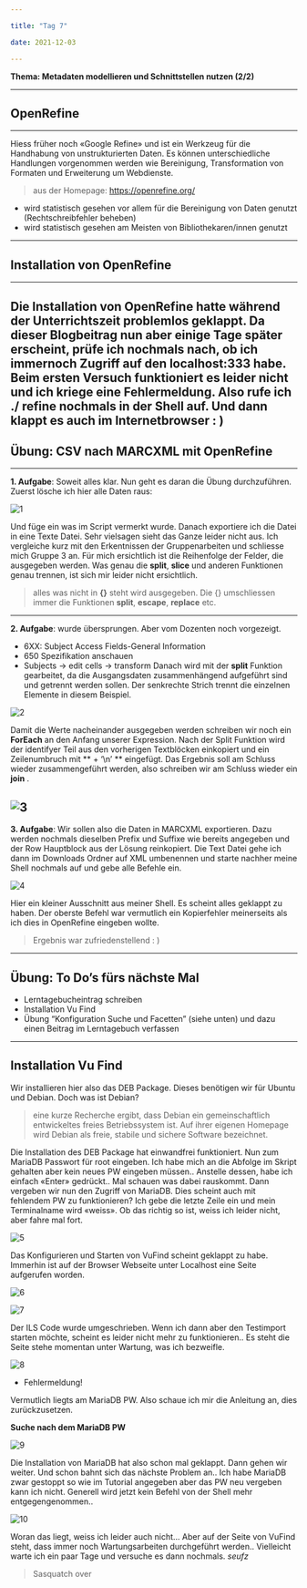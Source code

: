 ```yaml
---

title: "Tag 7"

date: 2021-12-03

---
```



**Thema: Metadaten modellieren und Schnittstellen nutzen (2/2)**


---
## OpenRefine
---
Hiess früher noch «Google Refine» und ist ein Werkzeug für die Handhabung von unstrukturierten Daten. Es können unterschiedliche Handlungen vorgenommen werden wie Bereinigung, Transformation von Formaten und Erweiterung um Webdienste.
> aus der Homepage: https://openrefine.org/
- wird statistisch gesehen vor allem für die Bereinigung von Daten genutzt (Rechtschreibfehler beheben)
- wird statistisch gesehen am Meisten von Bibliothekaren/innen genutzt
---

## Installation von OpenRefine
---
Die Installation von OpenRefine hatte während der Unterrichtszeit problemlos geklappt. Da dieser Blogbeitrag nun aber einige Tage später erscheint, prüfe ich nochmals nach, ob ich immernoch Zugriff auf den localhost:333 habe. 
Beim ersten Versuch funktioniert es leider nicht und ich kriege eine Fehlermeldung. Also rufe ich **./ refine** nochmals in der Shell auf. Und dann klappt es auch im Internetbrowser : )
---


## Übung: CSV nach MARCXML mit OpenRefine
---
**1. Aufgabe**:
 Soweit alles klar. Nun geht es daran die Übung durchzuführen. Zuerst lösche ich hier alle Daten raus:
 
 ![1](https://user-images.githubusercontent.com/90785896/146681211-52f30d28-ff5f-420b-ac40-9b92e27d154d.png)

Und füge ein was im Script vermerkt wurde. Danach exportiere ich die Datei in eine Texte Datei. Sehr vielsagen sieht das Ganze leider nicht aus. Ich vergleiche kurz mit den Erkentnissen der Gruppenarbeiten und schliesse mich Gruppe 3 an. Für mich ersichtlich ist die Reihenfolge der Felder, die ausgegeben werden. Was genau die **split**, **slice** und anderen Funktionen genau trennen, ist sich mir leider nicht ersichtlich.
> alles was nicht in **{}** steht wird ausgegeben. Die {} umschliessen immer die Funktionen **split**, **escape**, **replace** etc.
---

**2. Aufgabe**: 
wurde übersprungen. Aber vom Dozenten noch vorgezeigt.
- 6XX: Subject Access Fields-General Information
- 650 Spezifikation anschauen
- Subjects -> edit cells -> transform
Danach wird mit der **split** Funktion gearbeitet, da die Ausgangsdaten zusammenhängend aufgeführt sind und getrennt werden sollen. Der senkrechte Strich trennt die einzelnen Elemente in diesem Beispiel. 

![2](https://user-images.githubusercontent.com/90785896/146681226-09dce1d7-51ad-45db-b2db-cee30c59c0b1.png)

Damit die Werte nacheinander ausgegeben werden schreiben wir noch ein **ForEach** an den Anfang unserer Expression. Nach der Split Funktion wird der identifyer Teil aus den vorherigen Textblöcken einkopiert und ein Zeilenumbruch mit ** + ‘\n’ ** eingefügt. Das Ergebnis soll am Schluss wieder zusammengeführt werden, also schreiben wir am Schluss wieder ein **join** .

![3](https://user-images.githubusercontent.com/90785896/146681232-71378e71-d94f-4874-994f-f2edf8d39d7d.png)
---
 
**3. Aufgabe**:
Wir sollen also die Daten in MARCXML exportieren. Dazu werden nochmals dieselben Prefix und Suffixe wie bereits angegeben und der Row Hauptblock aus der Lösung reinkopiert. Die Text Datei gehe ich dann im Downloads Ordner auf XML umbenennen und starte nachher meine Shell nochmals auf und gebe alle Befehle ein.

![4](https://user-images.githubusercontent.com/90785896/146681239-d65cdc8e-66f4-4cf3-b0e3-ae669776fc4e.png)

 
Hier ein kleiner Ausschnitt aus meiner Shell. Es scheint alles geklappt zu haben. Der oberste Befehl war vermutlich ein Kopierfehler meinerseits als ich dies in OpenRefine eingeben wollte. 
> Ergebnis war zufriedenstellend : )
---

## Übung: To Do’s fürs nächste Mal

- Lerntagebucheintrag schreiben
- Installation Vu Find
- Übung “Konfiguration Suche und Facetten” (siehe unten) und dazu einen Beitrag im Lerntagebuch verfassen
---


## Installation Vu Find

Wir installieren hier also das DEB Package. Dieses benötigen wir für Ubuntu und Debian. Doch was ist Debian? 
> eine kurze Recherche ergibt, dass Debian ein gemeinschaftlich entwickeltes freies Betriebssystem ist. Auf ihrer eigenen Homepage wird Debian als freie, stabile und sichere Software bezeichnet.

Die Installation des DEB Package hat einwandfrei funktioniert. Nun zum MariaDB Passwort für root eingeben. Ich habe mich an die Abfolge im Skript gehalten aber kein neues PW eingeben müssen.. Anstelle dessen, habe ich einfach «Enter» gedrückt.. Mal schauen was dabei rauskommt.
Dann vergeben wir nun den Zugriff von MariaDB. Dies scheint auch mit fehlendem PW zu funktionieren? Ich gebe die letzte Zeile ein und mein Terminalname wird «weiss». Ob das richtig so ist, weiss ich leider nicht, aber fahre mal fort.

![5](https://user-images.githubusercontent.com/90785896/146681244-1e4e1a80-a2e7-4469-812d-73e6bdb92766.png)

 
Das Konfigurieren und Starten von VuFind scheint geklappt zu habe. Immerhin ist auf der Browser Webseite unter Localhost eine Seite aufgerufen worden.
 
![6](https://user-images.githubusercontent.com/90785896/146681248-fb3d4bb0-56ac-4a30-a7be-c25d3987b8cc.png)

![7](https://user-images.githubusercontent.com/90785896/146681254-e27fa48a-b715-45f7-b70e-056ab320304b.png)

 
Der ILS Code wurde umgeschrieben. 
Wenn ich dann aber den Testimport starten möchte, scheint es leider nicht mehr zu funktionieren.. Es steht die Seite stehe momentan unter Wartung, was ich bezweifle.
 
![8](https://user-images.githubusercontent.com/90785896/146681260-9e0ebcb0-4ab2-41bd-a5aa-29ffe44776b5.png)
 
- Fehlermeldung!

Vermutlich liegts am MariaDB PW. Also schaue ich mir die Anleitung an, dies zurückzusetzen.

**Suche nach dem MariaDB PW**

![9](https://user-images.githubusercontent.com/90785896/146681264-7d63935b-332d-42d4-a4ef-afcfed95ab34.png)
  
Die Installation von MariaDB hat also schon mal geklappt. Dann gehen wir weiter.
Und schon bahnt sich das nächste Problem an.. Ich habe MariaDB zwar gestoppt so wie im Tutorial angegeben aber das PW neu vergeben kann ich nicht. Generell wird jetzt kein Befehl von der Shell mehr entgegengenommen..

![10](https://user-images.githubusercontent.com/90785896/146681276-cf62efe8-f9da-4c51-91f2-c026c202b10a.png)

Woran das liegt, weiss ich leider auch nicht… Aber auf der Seite von VuFind steht, dass immer noch Wartungsarbeiten durchgeführt werden.. Vielleicht warte ich ein paar Tage und versuche es dann nochmals. *seufz*

>Sasquatch over







 


